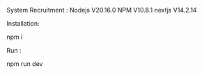 System Recruitment :
Nodejs V20.16.0
NPM V10.8.1
nextjs V14.2.14

Installation:

npm i

Run : 

npm run dev


